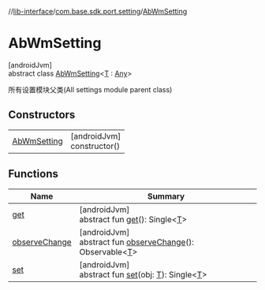 //[lib-interface](../../../index.md)/[com.base.sdk.port.setting](../index.md)/[AbWmSetting](index.md)

# AbWmSetting

[androidJvm]\
abstract class [AbWmSetting](index.md)&lt;[T](index.md) : [Any](https://kotlinlang.org/api/latest/jvm/stdlib/kotlin/-any/index.html)&gt;

所有设置模块父类(All settings module parent class)

## Constructors

| | |
|---|---|
| [AbWmSetting](-ab-wm-setting.md) | [androidJvm]<br>constructor() |

## Functions

| Name | Summary |
|---|---|
| [get](get.md) | [androidJvm]<br>abstract fun [get](get.md)(): Single&lt;[T](index.md)&gt; |
| [observeChange](observe-change.md) | [androidJvm]<br>abstract fun [observeChange](observe-change.md)(): Observable&lt;[T](index.md)&gt; |
| [set](set.md) | [androidJvm]<br>abstract fun [set](set.md)(obj: [T](index.md)): Single&lt;[T](index.md)&gt; |
